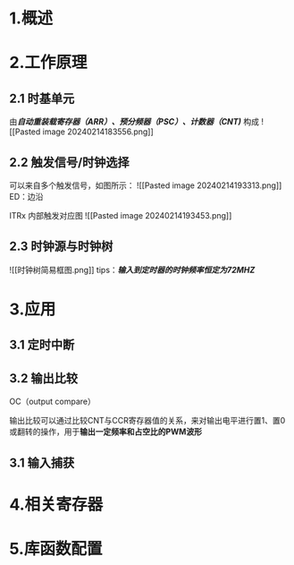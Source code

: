 # 1.概述

# 2.工作原理

## 2.1 时基单元

由***自动重装载寄存器（ARR）、预分频器（PSC）、计数器（CNT)*** 构成
![[Pasted image 20240214183556.png]]
## 2.2 触发信号/时钟选择

可以来自多个触发信号，如图所示：
![[Pasted image 20240214193313.png]]
ED：边沿

ITRx 内部触发对应图
![[Pasted image 20240214193453.png]]
## 2.3 时钟源与时钟树

![[时钟树简易框图.png]]
tips：***输入到定时器的时钟频率恒定为72MHZ***

# 3.应用

## 3.1 定时中断

## 3.2 输出比较
OC（output compare）

输出比较可以通过比较CNT与CCR寄存器值的关系，来对输出电平进行置1、置0或翻转的操作，用于**输出一定频率和占空比的PWM波形**
## 3.1 输入捕获

# 4.相关寄存器
# 5.库函数配置

